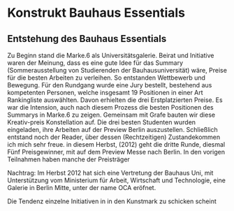 # Konstrukt Bauhaus Essentials

## Entstehung des Bauhaus Essentials

Zu Beginn stand die Marke.6 als Universitätsgalerie. Beirat und Initiative waren der Meinung, dass es eine gute Idee für das Summary (Sommerausstellung von Studierenden der Bauhausuniversität) wäre, Preise für die besten Arbeiten zu verleihen. So entstanden Wettbewerb und Bewegung. Für den Rundgang wurde eine Jury bestellt, bestehend aus kompetenten Personen, welche insgesamt 19 Positionen in einer Art Rankingliste auswählten. Davon erhielten die drei Erstplatzierten Preise. Es war die Intension, auch nach diesem Prozess die besten Positionen des Summarys in Marke.6 zu zeigen. Gemeinsam mit Grafe bauten wir diese Kreativ-preis Konstellation auf. Die drei besten Studenten wurden eingeladen, ihre Arbeiten auf der Preview Berlin auszustellen. Schließlich entstand noch der Reader, über dessen (Rechtzeitigen) Zustandekommen ich mich sehr freue. in diesem Herbst, (2012) geht die dritte Runde, diesmal Fünf Preisgewinner, mit auf dem Preview Messe nach Berlin. In den vorigen Teilnahmen haben manche der Preisträger 

Nachtrag: 
Im Herbst 2012 hat sich eine Vertretung der Bauhaus Uni, mit Unterstützung vom Ministerium für Arbeit, Wirtschaft und Technologie, eine Galerie in Berlin Mitte, unter der name OCA eröfnet.

Die Tendenz einzelne Initiativen in in den Kunstmark zu schicken scheint 
